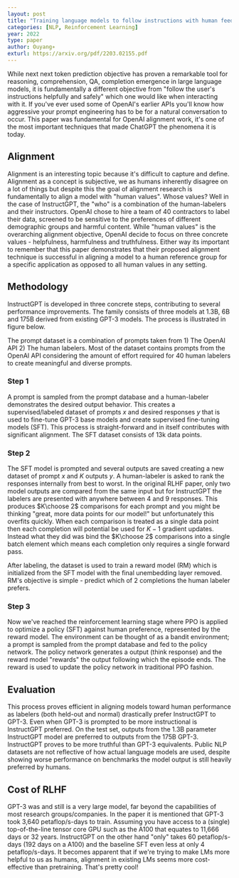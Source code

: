 ```yaml
---
layout: post
title: "Training language models to follow instructions with human feedback"
categories: [NLP, Reinforcement Learning]
year: 2022
type: paper
author: Ouyang∗
exturl: https://arxiv.org/pdf/2203.02155.pdf
---
```

While next next token prediction objective has proven a remarkable tool for reasoning, comprehension, QA, completion emergence in large language models, it is fundamentally a different objective from "follow the user's instructions helpfully and safely" which one would like when interacting with it. If you've ever used some of OpenAI's earlier APIs you'll know how aggressive your prompt engineering has to be for a natural conversation to occur. This paper was fundamental for OpenAI alignment work, it's one of the most important techniques that made ChatGPT the phenomena it is today.

## Alignment
Alignment is an interesting topic because it's difficult to capture and define. Alignment as a concept is subjective, we as humans inherently disagree on a lot of things but despite this the goal of alignment research is fundamentally to align a model with "human values". Whose values? Well in the case of InstructGPT, the "who" is a combination of the human-labelers and their instructors. OpenAI chose to hire a team of 40 contractors to label their data, screened to be sensitive to the preferences of different demographic groups and harmful content. While "human values" is the overarching alignment objective, OpenAI decide to focus on three concrete values - helpfulness, harmfulness and truthfulness. Either way its important to remember that this paper demonstrates that their proposed alignment technique is successful in aligning a model to a human reference group for a specific application as opposed to all human values in any setting.

## Methodology
InstructGPT is developed in three concrete steps, contributing to several performance improvements. The family consists of three models at 1.3B, 6B and 175B derived from existing GPT-3 models. The process is illustrated in figure below.

The prompt dataset is a combination of prompts taken from 1) The OpenAI API 2) The human labelers. Most of the dataset contains prompts from the OpenAI API considering the amount of effort required for 40 human labelers to create meaningful and diverse prompts.  

### Step 1
A prompt is sampled from the prompt database and a human-labeler demonstrates the desired output behavior. This creates a supervised/labeled dataset of prompts $x$ and desired responses $y$ that is used to fine-tune GPT-3 base models and create supervised fine-tuning models (SFT). This process is straight-forward and in itself contributes with significant alignment. The SFT dataset consists of 13k data points.    

### Step 2
The SFT model is prompted and several outputs are saved creating a new dataset of prompt $x$ and $K$ outputs $y$. A human-labeler is asked to rank the responses internally from best to worst. In the original RLHF paper, only two model outputs are compared from the same input but for InstructGPT the labelers are presented with anywhere between 4 and 9 responses. This produces $K\choose 2$ comparisons for each prompt and you might be thinking "great, more data points for our model!" but unfortunately this overfits quickly. When each comparison is treated as a single data point then each completion will potential be used for $K - 1$ gradient updates. Instead what they did was bind the $K\choose 2$ comparisons into a single batch element which means each completion only requires a single forward pass.

After labeling, the dataset is used to train a reward model (RM) which is initialized from the SFT model with the final unembedding layer removed. RM's objective is simple - predict which of 2 completions the human labeler prefers. 

### Step 3
Now we've reached the reinforcement learning stage where PPO is applied to optimize a policy (SFT) against human preference, represented by the reward model. The environment can be thought of as a bandit environment; a prompt is sampled from the prompt database and fed to the policy network. The policy network generates a output (think response) and the reward model "rewards" the output following which the episode ends. The reward is used to update the policy network in traditional PPO fashion. 

## Evaluation
This process proves efficient in aligning models toward human performance as labelers (both held-out and normal) drastically prefer InstructGPT to GPT-3. Even when GPT-3 is prompted to be more instructional is InstructGPT preferred. On the test set, outputs from the 1.3B parameter InstructGPT model are preferred to outputs from the 175B GPT-3. InstructGPT proves to be more truthful than GPT-3 equivalents. Public NLP datasets are not reflective of how actual language models are used, despite showing worse performance on benchmarks the model output is still heavily preferred by humans. 

## Cost of RLHF
GPT-3 was and still is a very large model, far beyond the capabilities of most research groups/companies. In the paper it is mentioned that GPT-3 took 3,640 petaflop/s-days to train. Assuming you have access to a (single) top-of-the-line tensor core GPU such as the A100 that equates to 11,666 days or 32 years. InstructGPT on the other hand "only" takes 60 petaflop/s-days (192 days on a A100) and the baseline SFT even less at only 4 petaflop/s-days. It becomes apparent that if we're trying to make LMs more helpful to us as humans, alignment in existing LMs seems more cost-effective than pretraining. That's pretty cool!
